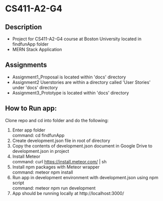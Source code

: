 # CS411-A2-G4
## Description
- Project for CS411-A2-G4 course at Boston University located in findfunApp folder
- MERN Stack Application

## Assignments
- Assignment1_Proposal is located within 'docs' directory
- Assignment2 Userstories are within a directory called 'User Stories' under 'docs' directory
- Assignment3_Prototype is located within 'docs' directory 

## How to Run app:  
Clone repo and cd into folder and do the following:  

1. Enter app folder  
command: cd findfunApp  
2. Create development.json file in root of directory  
3. Copy the contents of development.json document in Google Drive to development.json in project  
4. Install Meteor  
command: curl https://install.meteor.com/ | sh  
5. Install npm packages with Meteor wrapper  
command: meteor npm install  
6. Run app in development environment with development.json using npm script  
command: meteor npm run development  
7. App should be running locally at http://localhost:3000/  
